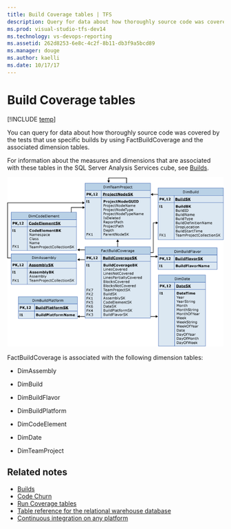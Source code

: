 ```yaml
---
title: Build Coverage tables | TFS
description: Query for data about how thoroughly source code was covered by the tests that use specific builds.
ms.prod: visual-studio-tfs-dev14
ms.technology: vs-devops-reporting
ms.assetid: 262d8253-6e8c-4c2f-8b11-db3f9a5bcd89
ms.manager: douge
ms.author: kaelli
ms.date: 10/17/17
---
```



# Build Coverage tables

[!INCLUDE [temp](../_shared/tfs-report-platform-version.md)]

You can query for data about how thoroughly source code was covered by the tests that use specific builds by using FactBuildCoverage and the associated dimension tables.  
  
 For information about the measures and dimensions that are associated with these tables in the SQL Server Analysis Services cube, see [Builds](perspective-build-analyze-report-build-details-coverage.md).  
  
 ![Build Coverage Fact Table](_img/teamproj_factbuildcoverage.png "TeamProj_FactBuildCoverage")  
  
 FactBuildCoverage is associated with the following dimension tables:  
  
-   DimAssembly  
  
-   DimBuild  
  
-   DimBuildFlavor  
  
-   DimBuildPlatform  
  
-   DimCodeElement  
  
-   DimDate  
  
-   DimTeamProject  
  
## Related notes
-  [Builds](perspective-build-analyze-report-build-details-coverage.md)   
-  [Code Churn](../excel/code-coverage-excel-report.md)   
-  [Run Coverage tables](run-coverage-tables.md)    
-  [Table reference for the relational warehouse database](table-reference-relational-warehouse-database.md) 
- [Continuous integration on any platform](../../build-release/overview.md) 
